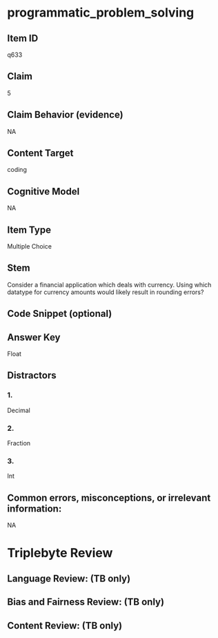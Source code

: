 # programmatic_problem_solving

## Item ID
q633

## Claim
5

## Claim Behavior (evidence)
NA

## Content Target
coding

## Cognitive Model
NA

## Item Type
Multiple Choice

## Stem
Consider a financial application which deals with currency.  Using which datatype for currency amounts would likely result in rounding errors?

## Code Snippet (optional)


## Answer Key
Float

## Distractors

### 1.
Decimal

### 2.
Fraction

### 3.
Int

## Common errors, misconceptions, or irrelevant information:
NA

# Triplebyte Review


## Language Review: (TB only)


## Bias and Fairness Review: (TB only)


## Content Review: (TB only)

